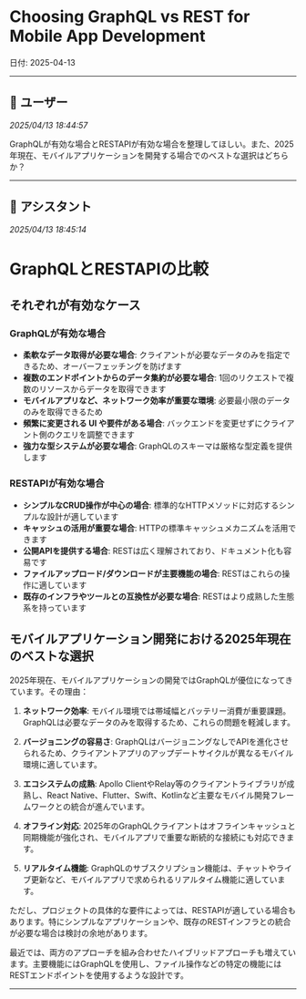 # Choosing GraphQL vs REST for Mobile App Development

日付: 2025-04-13

---

## 👤 ユーザー
*2025/04/13 18:44:57*

GraphQLが有効な場合とRESTAPIが有効な場合を整理してほしい。また、2025年現在、モバイルアプリケーションを開発する場合でのベストな選択はどちらか？

---

## 🤖 アシスタント
*2025/04/13 18:45:14*

# GraphQLとRESTAPIの比較

## それぞれが有効なケース

### GraphQLが有効な場合
- **柔軟なデータ取得が必要な場合**: クライアントが必要なデータのみを指定できるため、オーバーフェッチングを防げます
- **複数のエンドポイントからのデータ集約が必要な場合**: 1回のリクエストで複数のリソースからデータを取得できます
- **モバイルアプリなど、ネットワーク効率が重要な環境**: 必要最小限のデータのみを取得できるため
- **頻繁に変更される UI や要件がある場合**: バックエンドを変更せずにクライアント側のクエリを調整できます
- **強力な型システムが必要な場合**: GraphQLのスキーマは厳格な型定義を提供します

### RESTAPIが有効な場合
- **シンプルなCRUD操作が中心の場合**: 標準的なHTTPメソッドに対応するシンプルな設計が適しています
- **キャッシュの活用が重要な場合**: HTTPの標準キャッシュメカニズムを活用できます
- **公開APIを提供する場合**: RESTは広く理解されており、ドキュメント化も容易です
- **ファイルアップロード/ダウンロードが主要機能の場合**: RESTはこれらの操作に適しています
- **既存のインフラやツールとの互換性が必要な場合**: RESTはより成熟した生態系を持っています

## モバイルアプリケーション開発における2025年現在のベストな選択

2025年現在、モバイルアプリケーションの開発ではGraphQLが優位になってきています。その理由：

1. **ネットワーク効率**: モバイル環境では帯域幅とバッテリー消費が重要課題。GraphQLは必要なデータのみを取得するため、これらの問題を軽減します。

2. **バージョニングの容易さ**: GraphQLはバージョニングなしでAPIを進化させられるため、クライアントアプリのアップデートサイクルが異なるモバイル環境に適しています。

3. **エコシステムの成熟**: Apollo ClientやRelay等のクライアントライブラリが成熟し、React Native、Flutter、Swift、Kotlinなど主要なモバイル開発フレームワークとの統合が進んでいます。

4. **オフライン対応**: 2025年のGraphQLクライアントはオフラインキャッシュと同期機能が強化され、モバイルアプリで重要な断続的な接続にも対応できます。

5. **リアルタイム機能**: GraphQLのサブスクリプション機能は、チャットやライブ更新など、モバイルアプリで求められるリアルタイム機能に適しています。

ただし、プロジェクトの具体的な要件によっては、RESTAPIが適している場合もあります。特にシンプルなアプリケーションや、既存のRESTインフラとの統合が必要な場合は検討の余地があります。

最近では、両方のアプローチを組み合わせたハイブリッドアプローチも増えています。主要機能にはGraphQLを使用し、ファイル操作などの特定の機能にはRESTエンドポイントを使用するような設計です。

---
